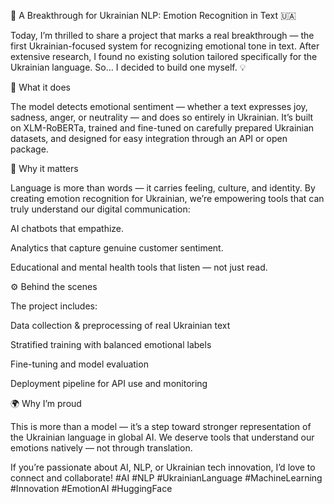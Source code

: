 🚀 A Breakthrough for Ukrainian NLP: Emotion Recognition in Text 🇺🇦

Today, I’m thrilled to share a project that marks a real breakthrough — the first Ukrainian-focused system for recognizing emotional tone in text.
After extensive research, I found no existing solution tailored specifically for the Ukrainian language. So… I decided to build one myself. 💡

💬 What it does

The model detects emotional sentiment — whether a text expresses joy, sadness, anger, or neutrality — and does so entirely in Ukrainian.
It’s built on XLM-RoBERTa, trained and fine-tuned on carefully prepared Ukrainian datasets, and designed for easy integration through an API or open package.

🧠 Why it matters

Language is more than words — it carries feeling, culture, and identity.
By creating emotion recognition for Ukrainian, we’re empowering tools that can truly understand our digital communication:

AI chatbots that empathize.

Analytics that capture genuine customer sentiment.

Educational and mental health tools that listen — not just read.

⚙️ Behind the scenes

The project includes:

Data collection & preprocessing of real Ukrainian text

Stratified training with balanced emotional labels

Fine-tuning and model evaluation

Deployment pipeline for API use and monitoring

🌍 Why I’m proud

This is more than a model — it’s a step toward stronger representation of the Ukrainian language in global AI.
We deserve tools that understand our emotions natively — not through translation.

If you’re passionate about AI, NLP, or Ukrainian tech innovation, I’d love to connect and collaborate!
#AI #NLP #UkrainianLanguage #MachineLearning #Innovation #EmotionAI #HuggingFace
